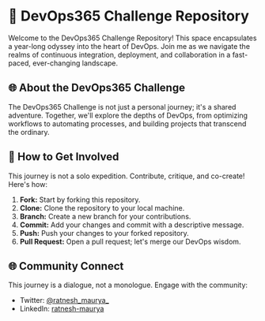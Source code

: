 # 🚀 DevOps365 Challenge Repository

Welcome to the DevOps365 Challenge Repository! This space encapsulates a year-long odyssey into the heart of DevOps. Join me as we navigate the realms of continuous integration, deployment, and collaboration in a fast-paced, ever-changing landscape.

## 🌐 About the DevOps365 Challenge

The DevOps365 Challenge is not just a personal journey; it's a shared adventure. Together, we'll explore the depths of DevOps, from optimizing workflows to automating processes, and building projects that transcend the ordinary.



## 🌟 How to Get Involved

This journey is not a solo expedition. Contribute, critique, and co-create! Here's how:

1. **Fork:** Start by forking this repository.
2. **Clone:** Clone the repository to your local machine.
3. **Branch:** Create a new branch for your contributions.
4. **Commit:** Add your changes and commit with a descriptive message.
5. **Push:** Push your changes to your forked repository.
6. **Pull Request:** Open a pull request; let's merge our DevOps wisdom.

## 🌐 Community Connect

This journey is a dialogue, not a monologue. Engage with the community:

- Twitter: [@ratnesh_maurya_](https://twitter.com/ratnesh_maurya_)
- LinkedIn: [ratnesh-maurya](https://www.linkedin.com/in/ratnesh-maurya/)



